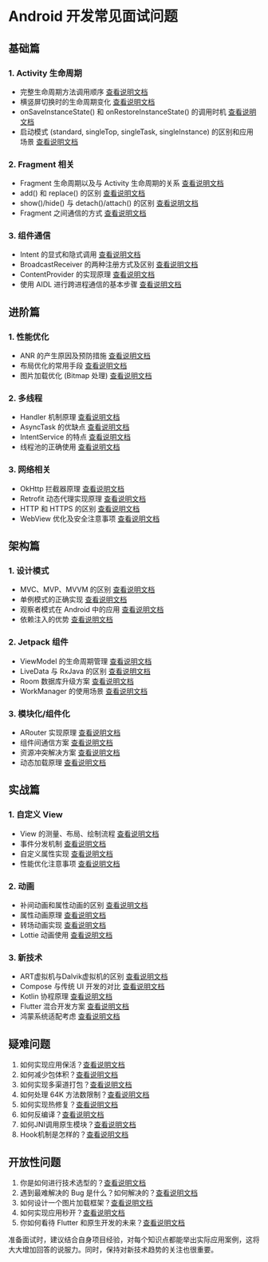# Android 开发常见面试问题

## 基础篇

### 1. Activity 生命周期
- 完整生命周期方法调用顺序 [查看说明文档](./sources/1.1.md)
- 横竖屏切换时的生命周期变化 [查看说明文档](./sources/1.2.md)
- onSaveInstanceState() 和 onRestoreInstanceState() 的调用时机 [查看说明文档](./sources/1.3.md)
- 启动模式 (standard, singleTop, singleTask, singleInstance) 的区别和应用场景 [查看说明文档](./sources/1.4.md)

### 2. Fragment 相关
- Fragment 生命周期以及与 Activity 生命周期的关系 [查看说明文档](./sources/2.1.md)
- add() 和 replace() 的区别  [查看说明文档](./sources/2.2.md)
- show()/hide() 与 detach()/attach() 的区别 [查看说明文档](./sources/2.3.md)
- Fragment 之间通信的方式 [查看说明文档](./sources/2.4.md)

### 3. 组件通信
- Intent 的显式和隐式调用 [查看说明文档](./sources/3.1.md)
- BroadcastReceiver 的两种注册方式及区别 [查看说明文档](./sources/3.2.md)
- ContentProvider 的实现原理 [查看说明文档](./sources/3.3.md)
- 使用 AIDL 进行跨进程通信的基本步骤 [查看说明文档](./sources/3.4.md)

## 进阶篇

### 1. 性能优化
- ANR 的产生原因及预防措施 [查看说明文档](./sources/4.1.md)
- 布局优化的常用手段  [查看说明文档](./sources/4.2.md)
- 图片加载优化 (Bitmap 处理) [查看说明文档](./sources/4.3.md)

### 2. 多线程
- Handler 机制原理 [查看说明文档](./sources/5.1.md)
- AsyncTask 的优缺点 [查看说明文档](./sources/5.2.md)
- IntentService 的特点 [查看说明文档](./sources/5.3.md)
- 线程池的正确使用 [查看说明文档](./sources/5.4.md)

### 3. 网络相关
- OkHttp 拦截器原理 [查看说明文档](./sources/5_1.1.md)
- Retrofit 动态代理实现原理 [查看说明文档](./sources/5_1.2.md)
- HTTP 和 HTTPS 的区别 [查看说明文档](./sources/5_1.3.md)
- WebView 优化及安全注意事项 [查看说明文档](./sources/5_1.4.md)

## 架构篇

### 1. 设计模式
- MVC、MVP、MVVM 的区别 [查看说明文档](./sources/6.1.md)
- 单例模式的正确实现 [查看说明文档](./sources/6.2.md)
- 观察者模式在 Android 中的应用 [查看说明文档](./sources/6.3.md)
- 依赖注入的优势 [查看说明文档](./sources/6.4.md)

### 2. Jetpack 组件
- ViewModel 的生命周期管理  [查看说明文档](./sources/7.1.md)
- LiveData 与 RxJava 的区别  [查看说明文档](./sources/7.2.md)
- Room 数据库升级方案  [查看说明文档](./sources/7.3.md)
- WorkManager 的使用场景  [查看说明文档](./sources/7.4.md)

### 3. 模块化/组件化
- ARouter 实现原理 [查看说明文档](./sources/8.1.md)
- 组件间通信方案 [查看说明文档](./sources/8.2.md)
- 资源冲突解决方案 [查看说明文档](./sources/8.3.md)
- 动态加载原理 [查看说明文档](./sources/8.4.md)

## 实战篇

### 1. 自定义 View
- View 的测量、布局、绘制流程  [查看说明文档](./sources/9.1.md)
- 事件分发机制  [查看说明文档](./sources/9.2.md)
- 自定义属性实现  [查看说明文档](./sources/9.3.md)
- 性能优化注意事项  [查看说明文档](./sources/9.4.md)

### 2. 动画
- 补间动画和属性动画的区别  [查看说明文档](./sources/10.1.md)
- 属性动画原理  [查看说明文档](./sources/10.2.md)
- 转场动画实现  [查看说明文档](./sources/10.3.md)
- Lottie 动画使用  [查看说明文档](./sources/10.4.md)

### 3. 新技术
- ART虚拟机与Dalvik虚拟机的区别 [查看说明文档](./sources/11.0.md)
- Compose 与传统 UI 开发的对比 [查看说明文档](./sources/11.1.md)
- Kotlin 协程原理 [查看说明文档](./sources/11.2.md)
- Flutter 混合开发方案 [查看说明文档](./sources/11.3.md)
- 鸿蒙系统适配考虑 [查看说明文档](./sources/11.4.md)

## 疑难问题

1. 如何实现应用保活？[查看说明文档](./sources/12.1.md)
2. 如何减少包体积？[查看说明文档](./sources/12.2.md)
3. 如何实现多渠道打包？[查看说明文档](./sources/12.3.md)
4. 如何处理 64K 方法数限制？[查看说明文档](./sources/12.4.md)
5. 如何实现热修复？[查看说明文档](./sources/12.5.md)
6. 如何反编译？[查看说明文档](./sources/12.6.md)
7. 如何JNI调用原生模块？[查看说明文档](./sources/12.7.md)
8. Hook机制是怎样的？[查看说明文档](./sources/12.8.md)

## 开放性问题

1. 你是如何进行技术选型的？[查看说明文档](./sources/13.1.md)
2. 遇到最难解决的 Bug 是什么？如何解决的？[查看说明文档](./sources/13.2.md)
3. 如何设计一个图片加载框架？[查看说明文档](./sources/13.3.md)
4. 如何实现应用秒开？[查看说明文档](./sources/13.4.md)
5. 你如何看待 Flutter 和原生开发的未来？[查看说明文档](./sources/13.5.md)


准备面试时，建议结合自身项目经验，对每个知识点都能举出实际应用案例，这将大大增加回答的说服力。同时，保持对新技术趋势的关注也很重要。